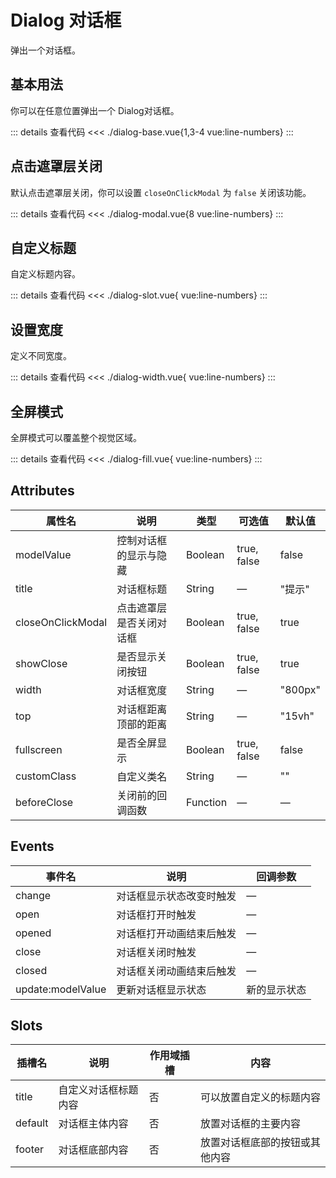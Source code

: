 <script setup>
import dialogBase from "./dialog-base.vue"
import dialogModal from "./dialog-modal.vue"
import dialogSlot from "./dialog-slot.vue"
import dialogWidth from "./dialog-width.vue"
import dialogFill from "./dialog-fill.vue"
</script>

# Dialog 对话框

弹出一个对话框。

## 基本用法

你可以在任意位置弹出一个 Dialog对话框。

<dialogBase/>

::: details 查看代码
<<< ./dialog-base.vue{1,3-4 vue:line-numbers}
:::


## 点击遮罩层关闭

默认点击遮罩层关闭，你可以设置 `closeOnClickModal` 为 `false` 关闭该功能。

<dialogModal />

::: details 查看代码
<<< ./dialog-modal.vue{8 vue:line-numbers}
:::

## 自定义标题

自定义标题内容。

<dialogSlot />

::: details 查看代码
<<< ./dialog-slot.vue{ vue:line-numbers}
:::


## 设置宽度

定义不同宽度。

<dialogWidth/>

::: details 查看代码
<<< ./dialog-width.vue{ vue:line-numbers}
:::


## 全屏模式

全屏模式可以覆盖整个视觉区域。

<dialogFill />

::: details 查看代码
<<< ./dialog-fill.vue{ vue:line-numbers}
:::


## Attributes

<table>
  <thead>
    <tr>
      <th>属性名</th>
      <th>说明</th>
      <th>类型</th>
      <th>可选值</th>
      <th>默认值</th>
    </tr>
  </thead>
  <tbody>
    <tr>
      <td>modelValue</td>
      <td>控制对话框的显示与隐藏</td>
      <td>Boolean</td>
      <td>true, false</td>
      <td>false</td>
    </tr>
    <tr>
      <td>title</td>
      <td>对话框标题</td>
      <td>String</td>
      <td>—</td>
      <td>"提示"</td>
    </tr>
    <tr>
      <td>closeOnClickModal</td>
      <td>点击遮罩层是否关闭对话框</td>
      <td>Boolean</td>
      <td>true, false</td>
      <td>true</td>
    </tr>
    <tr>
      <td>showClose</td>
      <td>是否显示关闭按钮</td>
      <td>Boolean</td>
      <td>true, false</td>
      <td>true</td>
    </tr>
    <tr>
      <td>width</td>
      <td>对话框宽度</td>
      <td>String</td>
      <td>—</td>
      <td>"800px"</td>
    </tr>
    <tr>
      <td>top</td>
      <td>对话框距离顶部的距离</td>
      <td>String</td>
      <td>—</td>
      <td>"15vh"</td>
    </tr>
    <tr>
      <td>fullscreen</td>
      <td>是否全屏显示</td>
      <td>Boolean</td>
      <td>true, false</td>
      <td>false</td>
    </tr>
    <tr>
      <td>customClass</td>
      <td>自定义类名</td>
      <td>String</td>
      <td>—</td>
      <td>""</td>
    </tr>
    <tr>
      <td>beforeClose</td>
      <td>关闭前的回调函数</td>
      <td>Function</td>
      <td>—</td>
      <td>—</td>
    </tr>
  </tbody>
</table>

## Events

<table>
  <thead>
    <tr>
      <th>事件名</th>
      <th>说明</th>
      <th>回调参数</th>
    </tr>
  </thead>
  <tbody>
    <tr>
      <td>change</td>
      <td>对话框显示状态改变时触发</td>
      <td>—</td>
    </tr>
    <tr>
      <td>open</td>
      <td>对话框打开时触发</td>
      <td>—</td>
    </tr>
    <tr>
      <td>opened</td>
      <td>对话框打开动画结束后触发</td>
      <td>—</td>
    </tr>
    <tr>
      <td>close</td>
      <td>对话框关闭时触发</td>
      <td>—</td>
    </tr>
    <tr>
      <td>closed</td>
      <td>对话框关闭动画结束后触发</td>
      <td>—</td>
    </tr>
    <tr>
      <td>update:modelValue</td>
      <td>更新对话框显示状态</td>
      <td>新的显示状态</td>
    </tr>
  </tbody>
</table>

## Slots

<table>
  <thead>
    <tr>
      <th>插槽名</th>
      <th>说明</th>
      <th>作用域插槽</th>
      <th>内容</th>
    </tr>
  </thead>
  <tbody>
    <tr>
      <td>title</td>
      <td>自定义对话框标题内容</td>
      <td>否</td>
      <td>可以放置自定义的标题内容</td>
    </tr>
    <tr>
      <td>default</td>
      <td>对话框主体内容</td>
      <td>否</td>
      <td>放置对话框的主要内容</td>
    </tr>
    <tr>
      <td>footer</td>
      <td>对话框底部内容</td>
      <td>否</td>
      <td>放置对话框底部的按钮或其他内容</td>
    </tr>
  </tbody>
</table>

